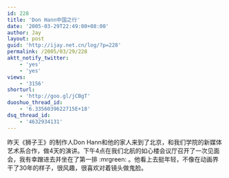 ```yaml
---
id: 228
title: 'Don Hann中国之行'
date: '2005-03-29T22:49:00+08:00'
author: Jay
layout: post
guid: 'http://ijay.net.cn/log/?p=228'
permalink: /2005/03/29/228
aktt_notify_twitter:
    - 'yes'
    - 'yes'
views:
    - '3156'
shorturl:
    - 'http://goo.gl/jCBgT'
duoshuo_thread_id:
    - '6.3356039622715E+18'
dsq_thread_id:
    - '4632934131'
---
```


昨天《狮子王》的制作人Don Hann和他的家人来到了北京，和我们学院的新媒体艺术系合作，做4天的演讲。下午4点在我们北航的如心楼会议厅召开了一次见面会，我有幸蹭进去并坐在了第一排 :mrgreen: 。他看上去挺年轻，不像在动画界干了30年的样子，很风趣，很喜欢对着镜头做鬼脸。